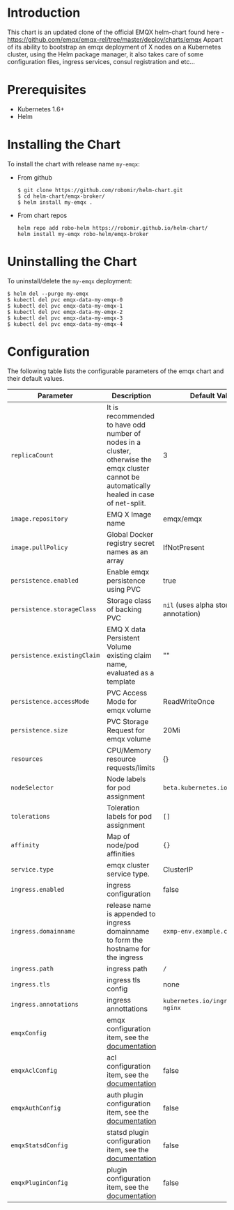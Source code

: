 # Introduction
This chart is an updated clone of the official EMQX helm-chart found here - https://github.com/emqx/emqx-rel/tree/master/deploy/charts/emqx
Appart of its ability to bootstrap an emqx deployment of X nodes on a Kubernetes cluster, using the Helm package manager, it also takes care of some configuration files, ingress services, consul registration and etc...

# Prerequisites
+ Kubernetes 1.6+
+ Helm

# Installing the Chart
To install the chart with release name `my-emqx`:

+   From github
    ```
    $ git clone https://github.com/robomir/helm-chart.git
    $ cd helm-chart/emqx-broker/
    $ helm install my-emqx .
    ```

+   From chart repos
    ```
    helm repo add robo-helm https://robomir.github.io/helm-chart/
    helm install my-emqx robo-helm/emqx-broker
    ```

# Uninstalling the Chart
To uninstall/delete the `my-emqx` deployment:
```
$ helm del --purge my-emqx
$ kubectl del pvc emqx-data-my-emqx-0
$ kubectl del pvc emqx-data-my-emqx-1
$ kubectl del pvc emqx-data-my-emqx-2
$ kubectl del pvc emqx-data-my-emqx-3
$ kubectl del pvc emqx-data-my-emqx-4
```

# Configuration
The following table lists the configurable parameters of the emqx chart and their default values.

| Parameter  | Description | Default Value |
| ---        |  ---        | ---           |
| `replicaCount` | It is recommended to have odd number of nodes in a cluster, otherwise the emqx cluster cannot be automatically healed in case of net-split. |3|
| `image.repository` | EMQ X Image name |emqx/emqx|
| `image.pullPolicy`  | Global Docker registry secret names as an array |IfNotPresent|
| `persistence.enabled` | Enable emqx persistence using PVC |true|
| `persistence.storageClass` | Storage class of backing PVC |`nil` (uses alpha storage class annotation)|
| `persistence.existingClaim` | EMQ X data Persistent Volume existing claim name, evaluated as a template |""|
| `persistence.accessMode` | PVC Access Mode for emqx volume |ReadWriteOnce|
| `persistence.size` | PVC Storage Request for emqx volume |20Mi|
| `resources` | CPU/Memory resource requests/limits |{}|
| `nodeSelector` | Node labels for pod assignment |`beta.kubernetes.io/os: linux`|
| `tolerations` | Toleration labels for pod assignment |`[]`|
| `affinity` | Map of node/pod affinities |`{}`|
| `service.type`  | emqx cluster service type. |ClusterIP|
| `ingress.enabled` | ingress configuration | false |
| `ingress.domainname` | release name is appended to ingress domainname to form the hostname for the ingress | `exmp-env.example.com` |
| `ingress.path` | ingress path| `/` |
| `ingress.tls` | ingress tls config | none |
| `ingress.annotations` | ingress annottations | `kubernetes.io/ingress.class: nginx` |
| `emqxConfig` | emqx configuration item, see the [documentation](https://github.com/emqx/emqx-docker#emq-x-configuration) | |
| `emqxAclConfig` | acl configuration item, see the [documentation](https://docs.emqx.io/tutorial/v4/en/security/acl.html)| false |
| `emqxAuthConfig` | auth plugin configuration item, see the [documentation](https://github.com/emqx/emqx-auth-username) | false |
| `emqxStatsdConfig` | statsd plugin configuration item, see the [documentation](https://github.com/emqx/emqx-statsd) | false |
| `emqxPluginConfig` | plugin configuration item, see the [documentation](https://docs.emqx.io/tutorial/v4/en/config/plugins.html) | false |
